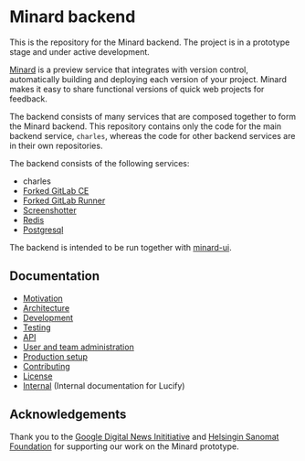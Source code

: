
# Minard backend

This is the repository for the Minard backend. The project is in a
prototype stage and under active development.

[Minard](https://www.lucify.com/minard) is a preview service that
integrates with version control, automatically
building and deploying each version of your project. Minard makes it easy
to share functional versions of quick web projects for feedback.

The backend consists of many services that are composed together
to form the Minard backend. This repository contains only the code
for the main backend service, `charles`, whereas the code for other
backend services are in their own repositories.

The backend consists of the following services:

- charles
- [Forked GitLab CE](https://github.com/lucified/gitlab-ce)
- [Forked GitLab Runner](https://github.com/lucified/minard-runner)
- [Screenshotter](https://github.com/lucified/screenshotter)
- [Redis](https://redis.io/)
- [Postgresql](https://www.postgresql.org/)

The backend is intended to be run
together with [minard-ui](https://github.com/lucified/minard-ui).

## Documentation

- [Motivation](docs/motivation.md)
- [Architecture](docs/architecture.md)
- [Development](docs/development.md)
- [Testing](docs/testing.md)
- [API](docs/api/README.md)
- [User and team administration](docs/user-and-team-admin.md)
- [Production setup](docs/production-setup.md)
- [Contributing](docs/contributing.md)
- [License](docs/license.md)
- [Internal](docs/internal.md) (Internal documentation for Lucify)

## Acknowledgements

Thank you to the [Google Digital News Inititiative](https://www.digitalnewsinitiative.com/) and
[Helsingin Sanomat Foundation](http://www.hssaatio.fi/en/) for supporting our work
on the Minard prototype.
